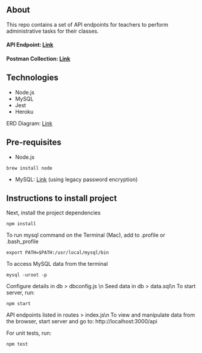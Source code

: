
## About
This repo contains a set of API endpoints for teachers to perform administrative tasks for their classes.
#### API Endpoint: [Link](http://google.com)
#### Postman Collection: [Link](https://www.getpostman.com/collections/7e13a3d4ae0e3be52d75)

## Technologies
- Node.js
- MySQL
- Jest
- Heroku

ERD Diagram: [Link](ERD.pdf)

## Pre-requisites 
- Node.js
```
brew install node
```
- MySQL: [Link](https://dev.mysql.com/downloads/mysql/) (using legacy password encryption)

## Instructions to install project
Next, install the project dependencies
```
npm install
```
To run mysql command on the Terminal (Mac), add to .profile or .bash_profile
```
export PATH=$PATH:/usr/local/mysql/bin
```
To access MySQL data from the terminal
```
mysql -uroot -p
```
Configure details in db > dbconfig.js \n
Seed data in db > data.sql\n
To start server, run: 
```
npm start
```
API endpoints listed in routes > index.js\n
To view and manipulate data from the browser, start server and go to: http://localhost:3000/api 

For unit tests, run: 
```
npm test
```